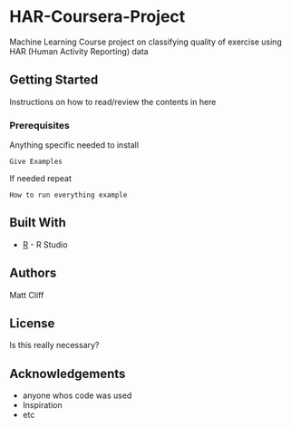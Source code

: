 # HAR-Coursera-Project
Machine Learning Course project on classifying quality of exercise using HAR (Human Activity Reporting) data

## Getting Started

Instructions on how to read/review the contents in here

### Prerequisites

Anything specific needed to install

```
Give Examples
```

If needed repeat

```
How to run everything example
```

## Built With

* [R](http://R/) - R Studio

## Authors

Matt Cliff

## License

Is this really necessary?

## Acknowledgements

* anyone whos code was used
* Inspiration
* etc
